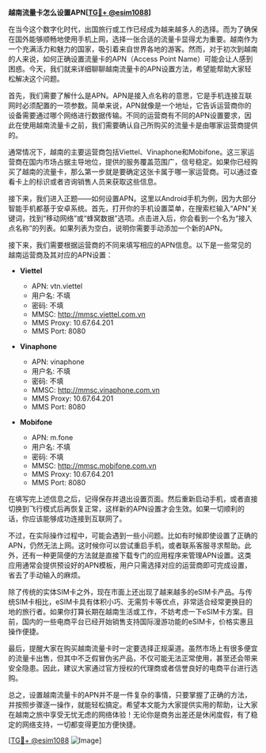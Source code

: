 **越南流量卡怎么设置APN[[TG💪+ @esim1088](https://t.me/s/esim1088)]**

在当今这个数字化时代，出国旅行或工作已经成为越来越多人的选择。而为了确保在国外能够顺畅地使用手机上网，选择一张合适的流量卡显得尤为重要。越南作为一个充满活力和魅力的国家，吸引着来自世界各地的游客。然而，对于初次到越南的人来说，如何正确设置流量卡的APN（Access Point Name）可能会让人感到困惑。今天，我们就来详细聊聊越南流量卡的APN设置方法，希望能帮助大家轻松解决这个问题。

首先，我们需要了解什么是APN。APN是接入点名称的意思，它是手机连接互联网时必须配置的一项参数。简单来说，APN就像是一个地址，它告诉运营商你的设备需要通过哪个网络进行数据传输。不同的运营商有不同的APN设置要求，因此在使用越南流量卡之前，我们需要确认自己所购买的流量卡是由哪家运营商提供的。

通常情况下，越南的主要运营商包括Viettel、Vinaphone和Mobifone。这三家运营商在国内市场占据主导地位，提供的服务覆盖范围广，信号稳定。如果你已经购买了越南的流量卡，那么第一步就是要确定这张卡属于哪一家运营商。可以通过查看卡上的标识或者咨询销售人员来获取这些信息。

接下来，我们进入正题——如何设置APN。这里以Android手机为例，因为大部分智能手机都基于安卓系统。首先，打开你的手机设置菜单，在搜索栏输入“APN”关键词，找到“移动网络”或“蜂窝数据”选项。点击进入后，你会看到一个名为“接入点名称”的列表。如果列表为空白，说明你需要手动添加一个新的APN。

接下来，我们需要根据运营商的不同来填写相应的APN信息。以下是一些常见的越南运营商及其对应的APN设置：

- **Viettel**
  - APN: vtn.viettel
  - 用户名: 不填
  - 密码: 不填
  - MMSC: http://mmsc.viettel.com.vn
  - MMS Proxy: 10.67.64.201
  - MMS Port: 8080

- **Vinaphone**
  - APN: vinaphone
  - 用户名: 不填
  - 密码: 不填
  - MMSC: http://mmsc.vinaphone.com.vn
  - MMS Proxy: 10.67.64.201
  - MMS Port: 8080

- **Mobifone**
  - APN: m.fone
  - 用户名: 不填
  - 密码: 不填
  - MMSC: http://mmsc.mobifone.com.vn
  - MMS Proxy: 10.67.64.201
  - MMS Port: 8080

在填写完上述信息之后，记得保存并退出设置页面。然后重新启动手机，或者直接切换到飞行模式后再恢复正常，这样新的APN设置才会生效。如果一切顺利的话，你应该能够成功连接到互联网了。

不过，在实际操作过程中，可能会遇到一些小问题。比如有时候即使设置了正确的APN，仍然无法上网。这时候你可以尝试重启手机，或者联系客服寻求帮助。此外，还有一种更简便的方法就是直接下载专门的应用程序来管理APN设置。这类应用通常会提供预设好的APN模板，用户只需选择对应的运营商即可完成设置，省去了手动输入的麻烦。

除了传统的实体SIM卡之外，现在市面上还出现了越来越多的eSIM卡产品。与传统SIM卡相比，eSIM卡具有体积小巧、无需剪卡等优点，非常适合经常更换目的地的旅行者。如果你打算长期在越南生活或工作，不妨考虑一下eSIM卡方案。目前，国内的一些电商平台已经开始销售支持国际漫游功能的eSIM卡，价格实惠且操作便捷。

最后，提醒大家在购买越南流量卡时一定要选择正规渠道。虽然市场上有很多便宜的流量卡出售，但其中不乏假冒伪劣产品，不仅可能无法正常使用，甚至还会带来安全隐患。因此，建议大家通过官方授权的代理商或者信誉良好的电商平台进行选购。

总之，设置越南流量卡的APN并不是一件复杂的事情，只要掌握了正确的方法，并按照步骤逐一操作，就能轻松搞定。希望本文能为大家提供实用的帮助，让大家在越南之旅中享受无忧无虑的网络体验！无论你是商务出差还是休闲度假，有了稳定的网络支持，一切都变得更加方便快捷。

[[TG💪+ @esim1088](https://t.me/s/esim1088) ![Image](https://i.postimg.cc/4NQfJmqS/Snipaste-2025-05-13-00-14-12.png)]